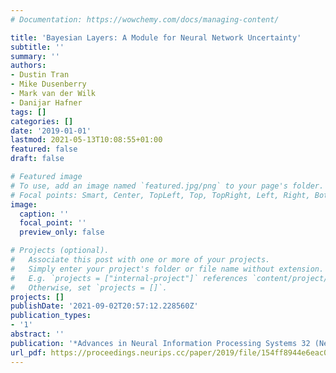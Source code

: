 ```yaml
---
# Documentation: https://wowchemy.com/docs/managing-content/

title: 'Bayesian Layers: A Module for Neural Network Uncertainty'
subtitle: ''
summary: ''
authors:
- Dustin Tran
- Mike Dusenberry
- Mark van der Wilk
- Danijar Hafner
tags: []
categories: []
date: '2019-01-01'
lastmod: 2021-05-13T10:08:55+01:00
featured: false
draft: false

# Featured image
# To use, add an image named `featured.jpg/png` to your page's folder.
# Focal points: Smart, Center, TopLeft, Top, TopRight, Left, Right, BottomLeft, Bottom, BottomRight.
image:
  caption: ''
  focal_point: ''
  preview_only: false

# Projects (optional).
#   Associate this post with one or more of your projects.
#   Simply enter your project's folder or file name without extension.
#   E.g. `projects = ["internal-project"]` references `content/project/deep-learning/index.md`.
#   Otherwise, set `projects = []`.
projects: []
publishDate: '2021-09-02T20:57:12.228560Z'
publication_types:
- '1'
abstract: ''
publication: '*Advances in Neural Information Processing Systems 32 (NeurIPS)*'
url_pdf: https://proceedings.neurips.cc/paper/2019/file/154ff8944e6eac05d0675c95b5b8889d-Paper.pdf
---
```

